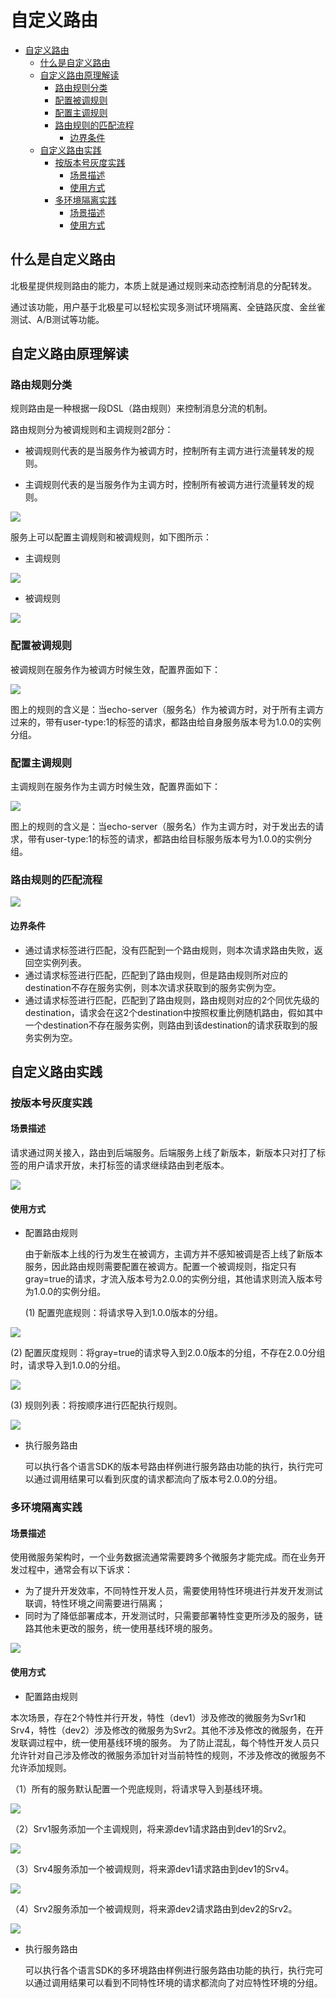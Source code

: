 # 自定义路由

- [自定义路由](#自定义路由)
  - [什么是自定义路由](#什么是自定义路由)
  - [自定义路由原理解读](#自定义路由原理解读)
    - [路由规则分类](#路由规则分类)
    - [配置被调规则](#配置被调规则)
    - [配置主调规则](#配置主调规则)
    - [路由规则的匹配流程](#路由规则的匹配流程)
      - [边界条件](#边界条件)
  - [自定义路由实践](#自定义路由实践)
    - [按版本号灰度实践](#按版本号灰度实践)
      - [场景描述](#场景描述)
      - [使用方式](#使用方式)
    - [多环境隔离实践](#多环境隔离实践)
      - [场景描述](#场景描述-1)
      - [使用方式](#使用方式-1)

## 什么是自定义路由

北极星提供规则路由的能力，本质上就是通过规则来动态控制消息的分配转发。

通过该功能，用户基于北极星可以轻松实现多测试环境隔离、全链路灰度、金丝雀测试、A/B测试等功能。

## 自定义路由原理解读

### 路由规则分类

规则路由是一种根据一段DSL（路由规则）来控制消息分流的机制。

路由规则分为被调规则和主调规则2部分：

- 被调规则代表的是当服务作为被调方时，控制所有主调方进行流量转发的规则。

- 主调规则代表的是当服务作为主调方时，控制所有被调方进行流量转发的规则。

![](图片/rule-arch.png)

服务上可以配置主调规则和被调规则，如下图所示：

- 主调规则

![](图片/echo_server_%E4%B8%BB%E8%B0%83%E8%A7%84%E5%88%99.png)

- 被调规则

![](图片/echo_server_%E8%A2%AB%E8%B0%83%E8%A7%84%E5%88%99.png)

### 配置被调规则

被调规则在服务作为被调方时候生效，配置界面如下：

![](图片/%E9%85%8D%E7%BD%AE%E8%A2%AB%E8%B0%83%E8%A7%84%E5%88%99.png)

图上的规则的含义是：当echo-server（服务名）作为被调方时，对于所有主调方过来的，带有user-type:1的标签的请求，都路由给自身服务版本号为1.0.0的实例分组。

### 配置主调规则

主调规则在服务作为主调方时候生效，配置界面如下：

![](图片/%E9%85%8D%E7%BD%AE%E4%B8%BB%E8%B0%83%E8%A7%84%E5%88%99.png)

图上的规则的含义是：当echo-server（服务名）作为主调方时，对于发出去的请求，带有user-type:1的标签的请求，都路由给目标服务版本号为1.0.0的实例分组。

### 路由规则的匹配流程

![](图片/%E9%85%8D%E7%BD%AE%E4%B8%BB%E8%B0%83%E5%85%9C%E5%BA%95%E8%A7%84%E5%88%99.png)

#### 边界条件

- 通过请求标签进行匹配，没有匹配到一个路由规则，则本次请求路由失败，返回空实例列表。
- 通过请求标签进行匹配，匹配到了路由规则，但是路由规则所对应的destination不存在服务实例，则本次请求获取到的服务实例为空。
- 通过请求标签进行匹配，匹配到了路由规则，路由规则对应的2个同优先级的destination，请求会在这2个destination中按照权重比例随机路由，假如其中一个destination不存在服务实例，则路由到该destination的请求获取到的服务实例为空。

## 自定义路由实践

### 按版本号灰度实践

#### 场景描述

请求通过网关接入，路由到后端服务。后端服务上线了新版本，新版本只对打了标签的用户请求开放，未打标签的请求继续路由到老版本。

![](图片/version_route.png)

#### 使用方式

- 配置路由规则

  由于新版本上线的行为发生在被调方，主调方并不感知被调是否上线了新版本服务，因此路由规则需要配置在被调方。配置一个被调规则，指定只有gray=true的请求，才流入版本号为2.0.0的实例分组，其他请求则流入版本号为1.0.0的实例分组。

  (1) 配置兜底规则：将请求导入到1.0.0版本的分组。

 ![](图片/%E9%85%8D%E7%BD%AE%E4%B8%BB%E8%B0%83%E5%85%9C%E5%BA%95%E8%A7%84%E5%88%99.png)

  (2) 配置灰度规则：将gray=true的请求导入到2.0.0版本的分组，不存在2.0.0分组时，请求导入到1.0.0的分组。

  ![](图片/%E9%85%8D%E7%BD%AE%E4%B8%BB%E8%B0%83%E7%81%B0%E5%BA%A6%E8%A7%84%E5%88%99.png)

  (3) 规则列表：将按顺序进行匹配执行规则。

  ![](图片/%E7%81%B0%E5%BA%A6%E8%B7%AF%E7%94%B1%E8%A7%84%E5%88%99%E6%89%A7%E8%A1%8C%E9%A1%BA%E5%BA%8F.png)

- 执行服务路由

  可以执行各个语言SDK的版本号路由样例进行服务路由功能的执行，执行完可以通过调用结果可以看到灰度的请求都流向了版本号2.0.0的分组。
  
### 多环境隔离实践

#### 场景描述

使用微服务架构时，一个业务数据流通常需要跨多个微服务才能完成。而在业务开发过程中，通常会有以下诉求：
- 为了提升开发效率，不同特性开发人员，需要使用特性环境进行并发开发测试联调，特性环境之间需要进行隔离；
- 同时为了降低部署成本，开发测试时，只需要部署特性变更所涉及的服务，链路其他未更改的服务，统一使用基线环境的服务。

![](图片/env_route.png)

#### 使用方式

- 配置路由规则

本次场景，存在2个特性并行开发，特性（dev1）涉及修改的微服务为Svr1和Srv4，特性（dev2）涉及修改的微服务为Svr2。其他不涉及修改的微服务，在开发联调过程中，统一使用基线环境的服务。
为了防止混乱，每个特性开发人员只允许针对自己涉及修改的微服务添加针对当前特性的规则，不涉及修改的微服务不允许添加规则。

（1）所有的服务默认配置一个兜底规则，将请求导入到基线环境。

![](图片/%E9%85%8D%E7%BD%AE%E5%A4%9A%E7%8E%AF%E5%A2%83%E8%B7%AF%E7%94%B1%E5%85%9C%E5%BA%95%E8%A7%84%E5%88%99.png)

（2）Srv1服务添加一个主调规则，将来源dev1请求路由到dev1的Srv2。

![](图片/%E9%85%8D%E7%BD%AESvr1%E5%A4%9A%E7%8E%AF%E5%A2%83%E8%B7%AF%E7%94%B1%E4%B8%BB%E8%B0%83%E8%A7%84%E5%88%99.png)

（3）Srv4服务添加一个被调规则，将来源dev1请求路由到dev1的Srv4。

![](图片/%E9%85%8D%E7%BD%AESvr4%E5%A4%9A%E7%8E%AF%E5%A2%83%E8%B7%AF%E7%94%B1%E8%A2%AB%E8%B0%83%E8%A7%84%E5%88%99.png)

（4）Srv2服务添加一个被调规则，将来源dev2请求路由到dev2的Srv2。

![](图片/%E9%85%8D%E7%BD%AESvr2%E5%A4%9A%E7%8E%AF%E5%A2%83%E8%B7%AF%E7%94%B1%E8%A2%AB%E8%B0%83%E8%A7%84%E5%88%99.png)

- 执行服务路由

  可以执行各个语言SDK的多环境路由样例进行服务路由功能的执行，执行完可以通过调用结果可以看到不同特性环境的请求都流向了对应特性环境的分组。

